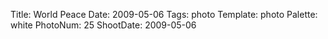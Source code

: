 Title: World Peace
Date: 2009-05-06
Tags: photo
Template: photo
Palette: white
PhotoNum: 25
ShootDate: 2009-05-06
